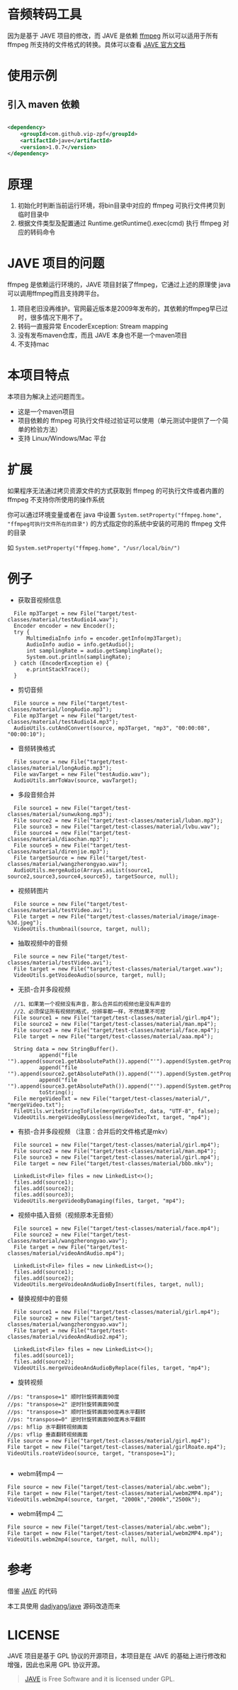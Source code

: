 # 音频转码工具

因为是基于 JAVE 项目的修改，而 JAVE 是依赖 [ffmpeg](http://ffmpeg.org/) 所以可以适用于所有 ffmpeg
所支持的文件格式的转换。具体可以查看 [JAVE 官方文档](http://www.sauronsoftware.it/projects/jave/manual.php)

# 使用示例

## 引入 maven 依赖

```xml

<dependency>
    <groupId>com.github.vip-zpf</groupId>
    <artifactId>jave</artifactId>
    <version>1.0.7</version>
</dependency>
```

# 原理

1. 初始化时判断当前运行环境，将bin目录中对应的 ffmpeg 可执行文件拷贝到临时目录中
2. 根据文件类型及配置通过 Runtime.getRuntime().exec(cmd) 执行 ffmpeg 对应的转码命令

# JAVE 项目的问题

ffmpeg 是依赖运行环境的，JAVE 项目封装了ffmpeg，它通过上述的原理使 java 可以调用ffmpeg而且支持跨平台。

1. 项目老旧没再维护。官网最近版本是2009年发布的，其依赖的ffmpeg早已过时，很多情况下用不了。
2. 转码一直报异常 EncoderException: Stream mapping
3. 没有发布maven仓库，而且 JAVE 本身也不是一个maven项目
4. 不支持mac

# 本项目特点

本项目为解决上述问题而生。

* 这是一个maven项目
* 项目依赖的 ffmpeg 可执行文件经过验证可以使用（单元测试中提供了一个简单的检验方法）
* 支持 Linux/Windows/Mac 平台

# 扩展

如果程序无法通过拷贝资源文件的方式获取到 ffmpeg 的可执行文件或者内置的 ffmpeg 不支持你所使用的操作系统

你可以通过环境变量或者在 java 中设置 `System.setProperty("ffmpeg.home", "ffmpeg可执行文件所在的目录")` 的方式指定你的系统中安装的可用的 ffmpeg 文件的目录

如 `System.setProperty("ffmpeg.home", "/usr/local/bin/")`

# 例子

* 获取音视频信息

```
  File mp3Target = new File("target/test-classes/material/testAudio14.wav");
  Encoder encoder = new Encoder();
  try {
      MultimediaInfo info = encoder.getInfo(mp3Target);
      AudioInfo audio = info.getAudio();
      int samplingRate = audio.getSamplingRate();
      System.out.println(samplingRate);
  } catch (EncoderException e) {
      e.printStackTrace();
  }
```

* 剪切音频

```
  File source = new File("target/test-classes/material/longAudio.mp3");
  File mp3Target = new File("target/test-classes/material/testAudio14.mp3");
  AudioUtils.cutAndConvert(source, mp3Target, "mp3", "00:00:08", "00:00:10");
```

* 音频转换格式

```
  File source = new File("target/test-classes/material/longAudio.mp3");
  File wavTarget = new File("testAudio.wav");
  AudioUtils.amrToWav(source, wavTarget);
```

* 多段音频合并

```
  File source1 = new File("target/test-classes/material/sunwukong.mp3");
  File source2 = new File("target/test-classes/material/luban.mp3");
  File source3 = new File("target/test-classes/material/lvbu.wav");
  File source4 = new File("target/test-classes/material/diaochan.mp3");
  File source5 = new File("target/test-classes/material/direnjie.mp3");
  File targetSource = new File("target/test-classes/material/wangzherongyao.wav");
  AudioUtils.mergeAudio(Arrays.asList(source1, source2,source3,source4,source5), targetSource, null);
```

* 视频转图片

```
  File source = new File("target/test-classes/material/testVideo.avi");
  File target = new File("target/test-classes/material/image/image-%3d.jpeg");
  VideoUtils.thumbnail(source, target, null);
```

* 抽取视频中的音频

```
  File source = new File("target/test-classes/material/testVideo.avi");
  File target = new File("target/test-classes/material/target.wav");
  VideoUtils.getVoideoAudio(source, target, null);
```

* 无损-合并多段视频

```
  //1、如果第一个视频没有声音，那么合并后的视频也是没有声音的
  //2、必须保证所有视频的格式，分辨率都一样，不然结果不可控
  File source1 = new File("target/test-classes/material/girl.mp4");
  File source2 = new File("target/test-classes/material/man.mp4");
  File source3 = new File("target/test-classes/material/face.mp4");
  File target = new File("target/test-classes/material/aaa.mp4");

  String data = new StringBuffer().
          append("file '").append(source1.getAbsolutePath()).append("'").append(System.getProperty("line.separator")).
          append("file '").append(source2.getAbsolutePath()).append("'").append(System.getProperty("line.separator")).
          append("file '").append(source3.getAbsolutePath()).append("'").append(System.getProperty("line.separator")).
          toString();
  File mergeVideoTxt = new File("target/test-classes/material/", "mergeVideo.txt");
  FileUtils.writeStringToFile(mergeVideoTxt, data, "UTF-8", false);
  VideoUtils.mergeVideoByLossless(mergeVideoTxt, target, "mp4");
```

* 有损-合并多段视频 （注意：合并后的文件格式是mkv）

```
  File source1 = new File("target/test-classes/material/girl.mp4");
  File source2 = new File("target/test-classes/material/man.mp4");
  File source3 = new File("target/test-classes/material/girl.mp4");
  File target = new File("target/test-classes/material/bbb.mkv");

  LinkedList<File> files = new LinkedList<>();
  files.add(source1);
  files.add(source2);
  files.add(source3);
  VideoUtils.mergeVideoByDamaging(files, target, "mp4");
```

* 视频中插入音频（视频原本无音频）

```
  File source1 = new File("target/test-classes/material/face.mp4");
  File source2 = new File("target/test-classes/material/wangzherongyao.wav");
  File target = new File("target/test-classes/material/videoAndAudio.mp4");

  LinkedList<File> files = new LinkedList<>();
  files.add(source1);
  files.add(source2);
  VideoUtils.mergeVoideoAndAudioByInsert(files, target, null);
```

* 替换视频中的音频

```
  File source1 = new File("target/test-classes/material/girl.mp4");
  File source2 = new File("target/test-classes/material/wangzherongyao.wav");
  File target = new File("target/test-classes/material/videoAndAudio2.mp4");

  LinkedList<File> files = new LinkedList<>();
  files.add(source1);
  files.add(source2);
  VideoUtils.mergeVoideoAndAudioByReplace(files, target, "mp4");
```

* 旋转视频

```
//ps: "transpose=1" 顺时针旋转画面90度
//ps: "transpose=2" 逆时针旋转画面90度
//ps: "transpose=3" 顺时针旋转画面90度再水平翻转
//ps: "transpose=0" 逆时针旋转画面90度再水平翻转
//ps: hflip 水平翻转视频画面
//ps: vflip 垂直翻转视频画面
File source = new File("target/test-classes/material/girl.mp4");
File target = new File("target/test-classes/material/girlRoate.mp4");
VideoUtils.roateVideo(source, target, "transpose=1");
  
```

* webm转mp4 一

```
File source = new File("target/test-classes/material/abc.webm");
File target = new File("target/test-classes/material/webm2MP4.mp4");
VideoUtils.webm2mp4(source, target, "2000k","2000k","2500k");
```

* webm转mp4 二

```
File source = new File("target/test-classes/material/abc.webm");
File target = new File("target/test-classes/material/webm2MP4.mp4");
VideoUtils.webm2mp4(source, target, null, null);
```


# 参考

借鉴 [JAVE](http://www.sauronsoftware.it/projects/jave/download.php) 的代码

本工具使用 [dadiyang/jave](https://github.com/dadiyang/jave) 源码改造而来

# LICENSE

JAVE 项目是基于 GPL 协议的开源项目，本项目是在 JAVE 的基础上进行修改和增强，因此也采用 GPL 协议开源。

> [JAVE]((http://www.sauronsoftware.it/projects/jave/)) is Free Software and it is licensed under GPL.